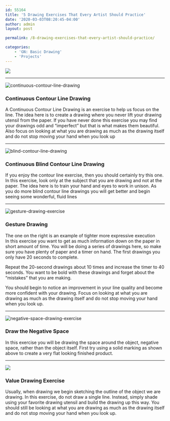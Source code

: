 ```yaml
---
id: 55164
title: '5 Drawing Exercises That Every Artist Should Practice'
date: '2020-03-03T08:20:45-04:00'
author: admin
layout: post

permalink: /8-drawing-exercises-that-every-artist-should-practice/

categories:
    - 'GN: Basic Drawing'
    - 'Projects'
---
```


![](https://image-control-storage.s3.amazonaws.com/2020/03/02170435/drawing-exercises-3.jpg)[](https://todayinart.com/2009/12/22/8-drawing-exercises-that-every-artist-should-practice/)

---

![continuous-contour-line-drawing](https://image-control-storage.s3.amazonaws.com/2020/03/02170437/continuous-contour-line-drawing-1.jpg)

### Continuous Contour Line Drawing

A Continuous Contour Line Drawing is an exercise to help us focus on the line. The idea here is to create a drawing where you never lift your drawing utensil from the paper. If you have never done this exercise you may find your drawings odd and “imperfect” but that is what makes them beautiful. Also focus on looking at what you are drawing as much as the drawing itself and do not stop moving your hand when you look up

---

![blind-contour-line-drawing](https://image-control-storage.s3.amazonaws.com/2020/03/02170438/blind-contour-line-drawing-1.png)

### Continuous Blind Contour Line Drawing

If you enjoy the contour line exercise, then you should certainly try this one. In this exercise, look only at the subject that you are drawing and not at the paper. The idea here is to train your hand and eyes to work in unison. As you do more blind contour line drawings you will get better and begin seeing some wonderful, fluid lines

---

![gesture-drawing-exercise](https://image-control-storage.s3.amazonaws.com/2020/03/02170439/gesture-drawing-exercise-1.jpg)

### Gesture Drawing

The one on the right is an example of tighter more expressive execution  
In this exercise you want to get as much information down on the paper in short amount of time. You will be doing a series of drawings here, so make sure you have plenty of paper and a timer on hand. The first drawings you only have 20 seconds to complete.

Repeat the 20-second drawings about 10 times and increase the timer to 40 seconds. You want to be bold with these drawings and forget about the “mistakes” that you are making.

You should begin to notice an improvement in your line quality and become more confident with your drawing. Focus on looking at what you are drawing as much as the drawing itself and do not stop moving your hand when you look up.

---

![negative-space-drawing-exercise](https://image-control-storage.s3.amazonaws.com/2020/03/02170440/negative-space-drawing-exercise-1.jpg)

### Draw the Negative Space

In this exercise you will be drawing the space around the object, negative space, rather than the object itself. First try using a solid marking as shown above to create a very flat looking finished product.

---

![](https://image-control-storage.s3.amazonaws.com/2020/03/02170732/value-drawing-exercise-524x544-2-1-1-1-1-1-1-1-1-1-1-1-1-1-1-1-1-1-1-1-1-1-1-1-1-1-1-1-1-1-1-1-1-1-1-1-1-1-1-1-1-1-1-1-1-1-1-1-1-1-1-1-1-1-1-1-1-1-1-1-1-1-1-1-1-1-1-1-1-1-1-1-1-1-1-1-1-1-1-1-1-1-1-1-1-1-1.jpg)

### Value Drawing Exercise

Usually, when drawing we begin sketching the outline of the object we are drawing. In this exercise, do not draw a single line. Instead, simply shade using your favorite drawing utensil and build the drawing up this way. You should still be looking at what you are drawing as much as the drawing itself and do not stop moving your hand when you look up.